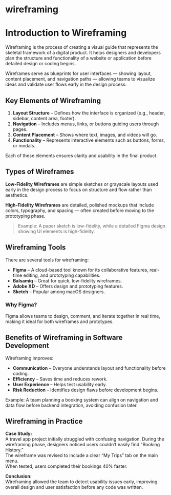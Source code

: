 # wireframing
# Introduction to Wireframing

Wireframing is the process of creating a visual guide that represents the skeletal framework of a digital product. It helps designers and developers plan the structure and functionality of a website or application before detailed design or coding begins.

Wireframes serve as blueprints for user interfaces — showing layout, content placement, and navigation paths — allowing teams to visualize ideas and validate user flows early in the design process.
## Key Elements of Wireframing

1. **Layout Structure** – Defines how the interface is organized (e.g., header, sidebar, content area, footer).  
2. **Navigation** – Includes menus, links, or buttons guiding users through pages.  
3. **Content Placement** – Shows where text, images, and videos will go.  
4. **Functionality** – Represents interactive elements such as buttons, forms, or modals.

Each of these elements ensures clarity and usability in the final product.
## Types of Wireframes

**Low-Fidelity Wireframes** are simple sketches or grayscale layouts used early in the design process to focus on structure and flow rather than aesthetics.

**High-Fidelity Wireframes** are detailed, polished mockups that include colors, typography, and spacing — often created before moving to the prototyping phase.

> Example: A paper sketch is low-fidelity, while a detailed Figma design showing UI elements is high-fidelity.
## Wireframing Tools

There are several tools for wireframing:

- **Figma** – A cloud-based tool known for its collaborative features, real-time editing, and prototyping capabilities.
- **Balsamiq** – Great for quick, low-fidelity wireframes.
- **Adobe XD** – Offers design and prototyping features.
- **Sketch** – Popular among macOS designers.

### Why Figma?
Figma allows teams to design, comment, and iterate together in real time, making it ideal for both wireframes and prototypes.
## Benefits of Wireframing in Software Development

Wireframing improves:
- **Communication** – Everyone understands layout and functionality before coding.
- **Efficiency** – Saves time and reduces rework.
- **User Experience** – Helps test usability early.
- **Risk Reduction** – Identifies design flaws before development begins.

Example: A team planning a booking system can align on navigation and data flow before backend integration, avoiding confusion later.
## Wireframing in Practice

**Case Study:**  
A travel app project initially struggled with confusing navigation. During the wireframing phase, designers noticed users couldn’t easily find “Booking History.”  
The wireframe was revised to include a clear “My Trips” tab on the main menu.  
When tested, users completed their bookings 40% faster.

**Conclusion:**  
Wireframing allowed the team to detect usability issues early, improving overall design and user satisfaction before any code was written.
